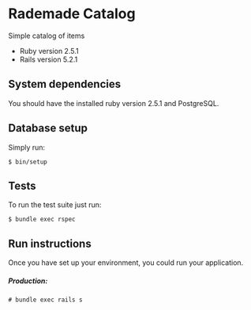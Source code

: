 Rademade Catalog
=================

Simple catalog of items

* Ruby version 2.5.1
* Rails version 5.2.1


System dependencies
-------------------
You should have the installed ruby version 2.5.1 and PostgreSQL.

Database setup
-----------------
Simply run:

    $ bin/setup

Tests
-----
To run the test suite just run:

    $ bundle exec rspec

Run instructions
----------------
Once you have set up your environment, you could run your application.
##### Production:

    # bundle exec rails s
